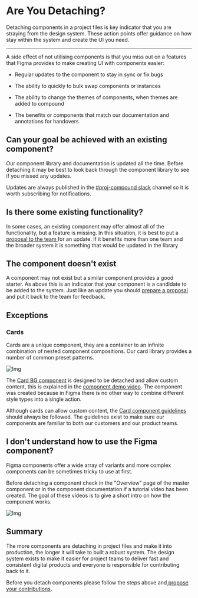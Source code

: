 
# Are You Detaching?

Detaching components in a project files is key indicator that you are straying from the design system. These action points offer guidance on how stay within the system and create the UI you need.

---

A side effect of not utilising components is that you miss out on a features that Figma provides to make creating UI with components easier:

- Regular updates to the component to stay in sync or fix bugs

- The ability to quickly to bulk swap components or instances

- The ability to change the themes of components, when themes are added to compound

- The benefits or components that match our documentation and annotations for handovers

## Can your goal be achieved with an existing component?

Our component library and documentation is updated all the time. Before detaching it may be best to look back through the component library to see if you missed any updates.

Updates are always published in the [#proj-compound slack](https://phoenixgroupplc.slack.com/archives/C03886X1YJ1) channel so it is worth subscribing for notifications.

## Is there some existing functionality?

In some cases, an existing component may offer almost all of the functionality, but a feature is missing. In this situation, it is best to put a [proposal to the team ](https://compound.supernova-docs.io/compound/latest/global-guidelines/foundations/component-contribution.html#preparing-a-component-proposal)for an update. If it benefits more than one team and the broader system it is something that would be updated in the library

## The component doesn't exist

A component may not exist but a similar component provides a good starter. As above this is an indicator that your component is a candidate to be added to the system. Just like an update you should [prepare a proposal](https://compound.supernova-docs.io/compound/latest/global-guidelines/foundations/component-contribution.html#preparing-a-component-proposal) and put it back to the team for feedback.

## Exceptions

### Cards

Cards are a unique component, they are a container to an infinite combination of nested component compositions. Our card library provides a number of common preset patterns.

![Img](https://studio-assets.supernova.io/design-systems/16150/983f523f-6e6c-4762-9226-956f16b47778.png?Expires=1980201600&Policy=eyJTdGF0ZW1lbnQiOlt7IlJlc291cmNlIjoiaHR0cHM6Ly9zdHVkaW8tYXNzZXRzLnN1cGVybm92YS5pby9kZXNpZ24tc3lzdGVtcy8xNjE1MC85ODNmNTIzZi02ZTZjLTQ3NjItOTIyNi05NTZmMTZiNDc3NzgucG5nIiwiQ29uZGl0aW9uIjp7IkRhdGVMZXNzVGhhbiI6eyJBV1M6RXBvY2hUaW1lIjoxOTgwMjAxNjAwfX19XX0_&Signature=EGxfTmUrj~Pw02grmtBFxvuo0zwYHaOaw3ye3bEmxZthuGPfQ9seHEzIWrwAgKUCy~KBGdK9iqn1H2fZLrlVFgIoRJWiKV9zApkCebJTrXOEDZbNBDw1V6T1Fl-qky2AYwVrL2AFNoEk6R~a5~KfTEONi9sm03gE6H3DHSjbJICgaoWVlmgYuoYseHZYbyntTCtfLkpJqBJcgWYzpLy0vn4~W5AieZLXAoWTvXhX7fmIOzzKDmyq6izOixdfSUplAsafOynSEIlVVhdUPWxEEIuqQkg59U2EMZRHyomPKF8LDzS8oNvHs0EC8ijTqZlLOmpkbXJ1E673BsloBweOWw__&Key-Pair-Id=APKAJGK34LCCAUR7N6LA)

The [Card BG component](https://www.figma.com/file/ZisCHpJgiaJakbX1SJScvf/Cards?node-id=239%3A3196) is designed to be detached and allow custom content, this is explained in the [component demo video](https://www.loom.com/share/4cfc3efb923b4a6c8874ae0f98fb428d). The component was created because in Figma there is no other way to combine different style types into a single action.

Although cards can allow custom content, the [Card component guidelines]() should always be followed. The guidelines exist to make sure our components are familiar to both our customers and our product teams.

## I don't understand how to use the Figma component?

Figma components offer a wide array of variants and more complex components can be sometimes tricky to use at first.

Before detaching a component check in the "Overview" page of the master component or in the component documentation if a tutorial video has been created. The goal of these videos is to give a short intro on how the component works.

![Img](https://studio-assets.supernova.io/design-systems/16150/d595e298-d01b-4ae8-b18b-20f85757c5b8.png?Expires=1980201600&Policy=eyJTdGF0ZW1lbnQiOlt7IlJlc291cmNlIjoiaHR0cHM6Ly9zdHVkaW8tYXNzZXRzLnN1cGVybm92YS5pby9kZXNpZ24tc3lzdGVtcy8xNjE1MC9kNTk1ZTI5OC1kMDFiLTRhZTgtYjE4Yi0yMGY4NTc1N2M1YjgucG5nIiwiQ29uZGl0aW9uIjp7IkRhdGVMZXNzVGhhbiI6eyJBV1M6RXBvY2hUaW1lIjoxOTgwMjAxNjAwfX19XX0_&Signature=CEsTYfQbj4sQl8lVBn-9Yk1MpvvS~UwRj9zm~j0tq9dqOww3ur5lFyBhiS8Em3husLsKtEog2yQi4aarMAhrMmLJ9reUcE-goPzg~BdwrBnIdHkcsvW9Pqwndfpa4ovULa0d5lu9EDpl~NgQuwbupCHvTTVT8VAMG2x~mnYv2fv0RoGs~G3vEKms4gTikGEItKaj0PEy9VggjJn8dwqR8P7ZAJfn5cpKdFJqgMt7AKWk9es~uGhLSPCyzDbvahIe7YgSLaK3QZKDnG~9wh0mxxXJQSUTK8G~0KBQPX3D2-1YByXr7-iY4LDD12DJEoDrg~SPY5alhLhFMMDpGAjfvw__&Key-Pair-Id=APKAJGK34LCCAUR7N6LA)

## Summary

The more components are detaching in project files and make it into production, the longer it will take to built a robust system. The design system exists to make it easier for project teams to deliver fast and consistent digital products and everyone is responsible for contributing back to it.

Before you detach components please follow the steps above and[ propose your contributions]().